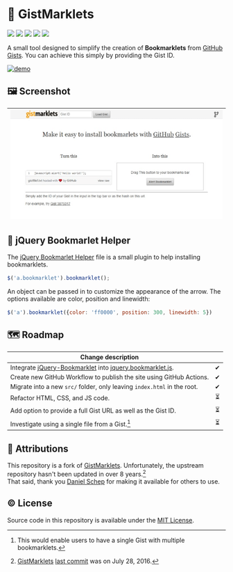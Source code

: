 # 🔖 GistMarklets

<p>
<img src="https://img.shields.io/github/languages/code-size/semanticdata/gistmarklets" />
<img src="https://img.shields.io/github/repo-size/semanticdata/gistmarklets" />
<img src="https://img.shields.io/github/commit-activity/t/semanticdata/gistmarklets" />
<img src="https://img.shields.io/github/last-commit/semanticdata/gistmarklets" />
<img src="https://img.shields.io/website/https/semanticdata.github.io/gistmarklets.svg" />
</p>

A small tool designed to simplify the creation of **Bookmarklets** from [GitHub Gists](https://gists.github.com/). You can achieve this simply by providing the Gist ID.

<a href="https://semanticdata.github.io/gistmarklets/">
<img src="https://img.shields.io/badge/Check%20out%20the%20Demo-F0E68C?style=for-the-badge&link=https%3A%2F%2Fsemanticdata.github.io%2Fgistmarklets%2F" alt="demo" height="30px"; /></a>

## 🖼 Screenshot

<div align=center>

| ![screenshot](screenshot.png) |
| --- |
</div>

## 🔎 jQuery Bookmarlet Helper

The [jQuery Bookmarlet Helper](jquery.bookmarklet.js) file is a small plugin to help installing bookmarklets.

```js
$('a.bookmarklet').bookmarklet();
```

An object can be passed in to customize the appearance of the arrow. The options available are color, position and linewidth:

```js
$('a').bookmarklet({color: 'ff0000', position: 300, linewidth: 5})
```

## 🗺 Roadmap

| Change description |       |
| ------------------ | :---: |
| Integrate [jQuery-Bookmarklet](https://github.com/dschep/jQuery-Bookmarklet) into [jquery.bookmarklet.js](jquery.bookmarklet.js). | ✔ |
| Create new GitHub Workflow to publish the site using GitHub Actions.                                                              | ✔ |
| Migrate into a new `src/` folder, only leaving `index.html` in the root.                                                          | ✔ |
| Refactor HTML, CSS, and JS code.                                                                                                  | ⏳ |
| Add option to provide a full Gist URL as well as the Gist ID.                                                                     | ⏳ |
| Investigate using a single file from a Gist.[^1]                                                                                  | ⏳ |

## 💜 Attributions

This repository is a fork of [GistMarklets](https://github.com/dschep/GistMarklets). Unfortunately, the upstream repository hasn't been updated in over 8 years.[^2]  
That said, thank you [Daniel Schep](https://schep.me/) for making it available for others to use.

## © License

Source code in this repository is available under the [MIT License](LICENSE).

[^1]: This would enable users to have a single Gist with multiple bookmarklets.
[^2]: [GistMarklets](https://github.com/dschep/GistMarklets) [last commit](https://github.com/dschep/GistMarklets/commit/c7d4a41e941753387ccee69cf63f0ed568b5accf) was on July 28, 2016.
